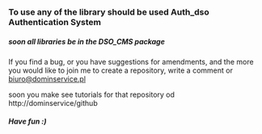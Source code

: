 ### To use any of the library should be used Auth_dso Authentication System
##### soon all libraries be in the DSO_CMS package
If you find a bug, or you have suggestions for amendments, and the more you would like to join me to create a repository, write a comment or biuro@dominservice.pl

soon you make see tutorials for that repository od http://dominservice/github

##### Have fun :)
